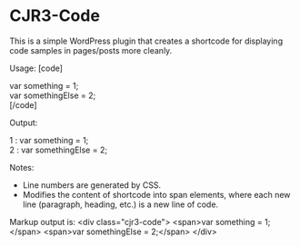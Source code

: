 # CJR3-Code
This is a simple WordPress plugin that creates a shortcode for displaying code samples in pages/posts more cleanly.

Usage:
[code]
<div>var something = 1;</div>
<div>var somethingElse = 2;</div>
[/code]

Output:

<div>1 : var something = 1;</div>
<div>2 : var somethingElse = 2;</div>

Notes:
- Line numbers are generated by CSS.
- Modifies the content of shortcode into span elements, where each new line (paragraph, heading, etc.) is a new line of code.

Markup output is:
&lt;div class="cjr3-code"&gt;
    &lt;span&gt;var something = 1;&lt;/span&gt;
    &lt;span&gt;var somethingElse = 2;&lt;/span&gt;
&lt;/div&gt;